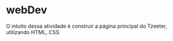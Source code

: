# webDev

O intuito dessa atividade é construir a página principal do Tzeeter, utilizando HTML, CSS.
